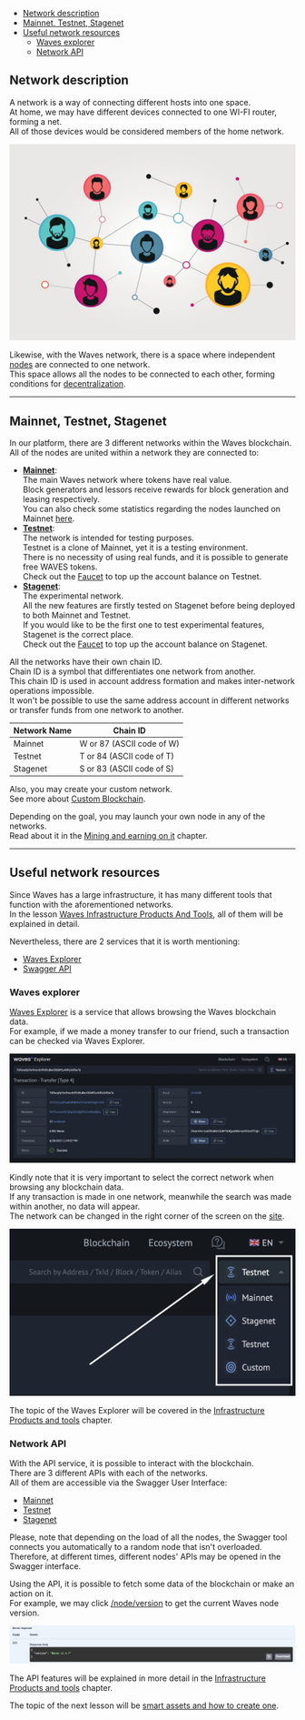 - [Network description](#network-description)
- [Mainnet, Testnet, Stagenet](#mainnet-testnet-stagenet)
- [Useful network resources](#useful-network-resources)
  - [Waves explorer](#waves-explorer)
  - [Network API](#network-api)

## Network description ##

A network is a way of connecting different hosts into one space.  
At home, we may have different devices connected to one WI-FI router, forming a net.  
All of those devices would be considered members of the home network.  

![](https://github.com/wavesplatform/waves-lessons/blob/template/lessons/EN/B.%20How%20the%20waves%20works/c.%20Waves%20networks,%20their%20types,%20and%20application/images/network.jpeg?raw=true)  

Likewise, with the Waves network, there is a space where independent [nodes]() are connected to one network.  
This space allows all the nodes to be connected to each other, forming conditions for [decentralization]().  

---

## Mainnet, Testnet, Stagenet ##

In our platform, there are 3 different networks within the Waves blockchain.  
All of the nodes are united within a network they are connected to:

- **<u>Mainnet</u>**:  
  The main Waves network where tokens have real value.   
  Block generators and lessors receive rewards for block generation and leasing respectively.  
  You can also check some statistics regarding the nodes launched on Mainnet [here](https://new.wavesexplorer.com/nodes).
- **<u>Testnet</u>**:  
  The network is intended for testing purposes.  
  Testnet is a clone of Mainnet, yet it is a testing environment.  
  There is no necessity of using real funds, and it is possible to generate free WAVES tokens.  
  Check out the [Faucet](https://testnet.wavesexplorer.com/faucet) to top up the account balance on Testnet.
- **<u>Stagenet</u>**:  
  The experimental network.  
  All the new features are firstly tested on Stagenet before being deployed to both Mainnet and Testnet.  
  If you would like to be the first one to test experimental features, Stagenet is the correct place.  
  Check out the [Faucet](https://stagenet.wavesexplorer.com/faucet) to top up the account balance on Stagenet.  


All the networks have their own chain ID.  
Chain ID is a symbol that differentiates one network from another.  
This chain ID is used in account address formation and makes inter-network operations impossible.  
It won't be possible to use the same address account in different networks or transfer funds from one network to another.

| Network Name | Chain ID|
| ------ | ------ |
| Mainnet | W or 87 (ASCII code of W) |
| Testnet | T or 84 (ASCII code of T) |
| Stagenet | S or 83 (ASCII code of S) |

Also, you may create your custom network.  
See more about [Custom Blockchain](https://docs.waves.tech/en/waves-node/private-waves-network#deploy-node-with-custom-blockchain-in-docker).  

Depending on the goal, you may launch your own node in any of the networks.  
Read about it in the [Mining and earning on it]() chapter.  

---

## Useful network resources ##

Since Waves has a large infrastructure, it has many different tools that function with the aforementioned networks.  
In the lesson [Waves Infrastructure Products And Tools](), all of them will be explained in detail.

Nevertheless, there are 2 services that it is worth mentioning:
- [Waves Explorer](#waves-explorer)
- [Swagger API](#network-api)

### Waves explorer ###

[Waves Explorer](https://new.wavesexplorer.com/) is a service that allows browsing the Waves blockchain data.  
For example, if we made a money transfer to our friend, such a transaction can be checked via Waves Explorer.  
  
![](https://github.com/wavesplatform/waves-lessons/blob/template/lessons/EN/B.%20How%20the%20waves%20works/c.%20Waves%20networks,%20their%20types,%20and%20application/images/waves_transfer.png?raw=true)
  
Kindly note that it is very important to select the correct network when browsing any blockchain data.  
If any transaction is made in one network, meanwhile the search was made within another, no data will appear.  
The network can be changed in the right corner of the screen on the [site](https://new.wavesexplorer.com).  
  
![](https://github.com/wavesplatform/waves-lessons/blob/template/lessons/EN/B.%20How%20the%20waves%20works/c.%20Waves%20networks,%20their%20types,%20and%20application/images/network_selection.png?raw=true)
  
The topic of the Waves Explorer will be covered in the [Infrastructure Products and tools]() chapter.  

### Network API ###

With the API service, it is possible to interact with the blockchain.  
There are 3 different APIs with each of the networks.  
All of them are accessible via the Swagger User Interface:

- [Mainnet](https://nodes.wavesnodes.com/api-docs/index.html)
- [Testnet](https://nodes-testnet.wavesnodes.com/api-docs/index.html)
- [Stagenet](https://nodes-stagenet.wavesnodes.com/api-docs/index.html)

Please, note that depending on the load of all the nodes, the Swagger tool connects you automatically to a random node that isn't overloaded.  
Therefore, at different times, different nodes' APIs may be opened in the Swagger interface.  

Using the API, it is possible to fetch some data of the blockchain or make an action on it.  
For example, we may click [/node/version](https://nodes.wavesnodes.com/api-docs/index.html#/node/getNodeVersion) to get the current Waves node version.  
  
![](https://github.com/wavesplatform/waves-lessons/blob/template/lessons/EN/B.%20How%20the%20waves%20works/c.%20Waves%20networks,%20their%20types,%20and%20application/images/api_response.png?raw=true)
  
The API features will be explained in more detail in the [Infrastructure Products and tools]() chapter.  
  
The topic of the next lesson will be [smart assets and how to create one]().
